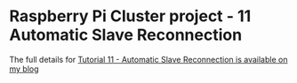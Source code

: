 Raspberry Pi Cluster project - 11 Automatic Slave Reconnection
==============================================================



The full details for
[Tutorial 11 - Automatic Slave Reconnection is available on my blog](
https://chewett.co.uk/blog/1872/raspberry-pi-cluster-node-09-multi-slave-master/
)

